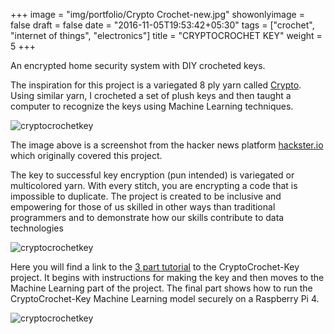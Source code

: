 +++
image = "img/portfolio/Crypto Crochet-new.jpg"
showonlyimage = false
draft = false
date = "2016-11-05T19:53:42+05:30"
tags = ["crochet", "internet of things", "electronics"]
title = "CRYPTOCROCHET KEY"
weight = 5
+++

An encrypted home security system with DIY crocheted keys.
<!--more-->
The inspiration for this project is a variegated 8 ply yarn called [Crypto](https://www.ausyarnco.com.au/crypto-8-ply). Using similar yarn, I crocheted a set of plush keys and then taught a computer to recognize the keys using Machine Learning techniques. 

![cryptocrochetkey](/img/portfolio/CCK_full.jpeg)

The image above is a screenshot from the hacker news platform [hackster.io](https://www.hackster.io/news/anuradha-reddy-s-cryptocrochet-key-gives-you-a-unique-huggable-security-token-for-home-iot-222b422ed7f0) which originally covered this project. 

The key to successful key encryption (pun intended) is variegated or multicolored yarn. With every stitch, you are encrypting a code that is impossible to duplicate. The project is created to be inclusive and empowering for those of us skilled in other ways than traditional programmers and to demonstrate how our skills contribute to data technologies

![cryptocrochetkey](/img/portfolio/CCK_1.jpg)

Here you will find a link to the [3 part tutorial](https://anu1905.medium.com/secure-your-home-iot-devices-with-the-cryptocrochet-key-f94fb7392326) to the CryptoCrochet-Key project. It begins with instructions for making the key and then moves to the Machine Learning part of the project. The final part shows how to run the CryptoCrochet-Key Machine Learning model securely on a Raspberry Pi 4.

![cryptocrochetkey](/img/portfolio/CCK_2.jpg)

